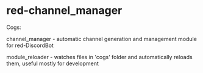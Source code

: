# red-channel_manager

Cogs:

channel_manager - automatic channel generation and management module for red-DiscordBot

module_reloader - watches files in 'cogs' folder and automatically reloads them, useful mostly for development

